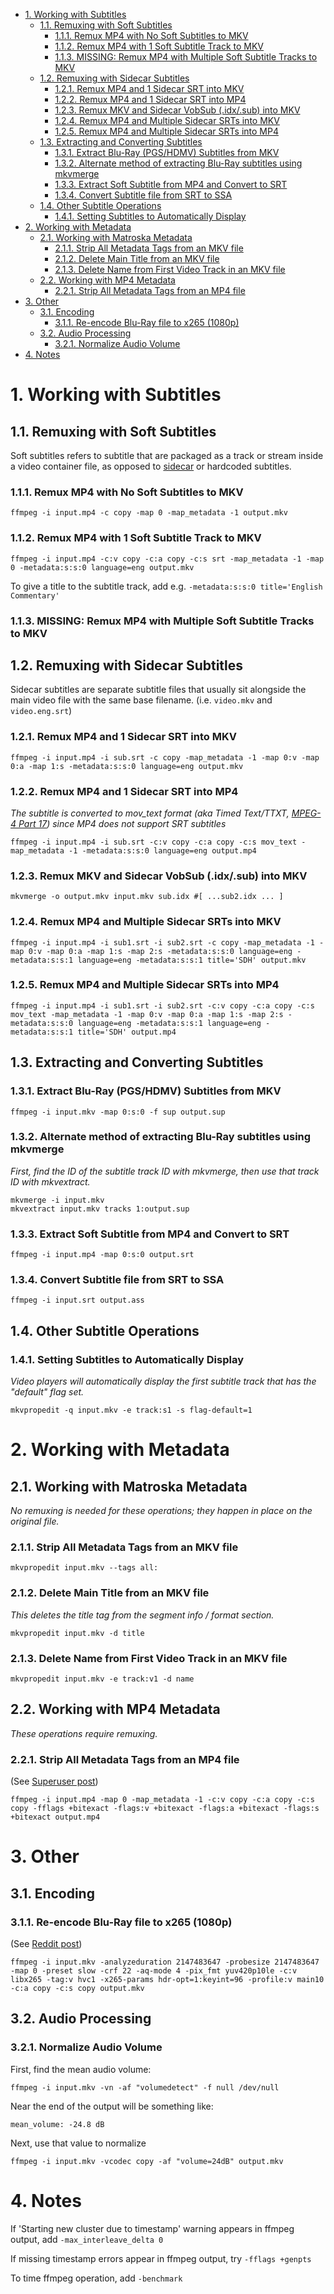 - [1. Working with Subtitles](#1-working-with-subtitles)
  - [1.1. Remuxing with Soft Subtitles](#11-remuxing-with-soft-subtitles)
    - [1.1.1. Remux MP4 with No Soft Subtitles to MKV](#111-remux-mp4-with-no-soft-subtitles-to-mkv)
    - [1.1.2. Remux MP4 with 1 Soft Subtitle Track to MKV](#112-remux-mp4-with-1-soft-subtitle-track-to-mkv)
    - [1.1.3. MISSING: Remux MP4 with Multiple Soft Subtitle Tracks to MKV](#113-missing-remux-mp4-with-multiple-soft-subtitle-tracks-to-mkv)
  - [1.2. Remuxing with Sidecar Subtitles](#12-remuxing-with-sidecar-subtitles)
    - [1.2.1. Remux MP4 and 1 Sidecar SRT into MKV](#121-remux-mp4-and-1-sidecar-srt-into-mkv)
    - [1.2.2. Remux MP4 and 1 Sidecar SRT into MP4](#122-remux-mp4-and-1-sidecar-srt-into-mp4)
    - [1.2.3. Remux MKV and Sidecar VobSub (.idx/.sub) into MKV](#123-remux-mkv-and-sidecar-vobsub-idxsub-into-mkv)
    - [1.2.4. Remux MP4 and Multiple Sidecar SRTs into MKV](#124-remux-mp4-and-multiple-sidecar-srts-into-mkv)
    - [1.2.5. Remux MP4 and Multiple Sidecar SRTs into MP4](#125-remux-mp4-and-multiple-sidecar-srts-into-mp4)
  - [1.3. Extracting and Converting Subtitles](#13-extracting-and-converting-subtitles)
    - [1.3.1. Extract Blu-Ray (PGS/HDMV) Subtitles from MKV](#131-extract-blu-ray-pgshdmv-subtitles-from-mkv)
    - [1.3.2. Alternate method of extracting Blu-Ray subtitles using mkvmerge](#132-alternate-method-of-extracting-blu-ray-subtitles-using-mkvmerge)
    - [1.3.3. Extract Soft Subtitle from MP4 and Convert to SRT](#133-extract-soft-subtitle-from-mp4-and-convert-to-srt)
    - [1.3.4. Convert Subtitle file from SRT to SSA](#134-convert-subtitle-file-from-srt-to-ssa)
  - [1.4. Other Subtitle Operations](#14-other-subtitle-operations)
    - [1.4.1. Setting Subtitles to Automatically Display](#141-setting-subtitles-to-automatically-display)
- [2. Working with Metadata](#2-working-with-metadata)
  - [2.1. Working with Matroska Metadata](#21-working-with-matroska-metadata)
    - [2.1.1. Strip All Metadata Tags from an MKV file](#211-strip-all-metadata-tags-from-an-mkv-file)
    - [2.1.2. Delete Main Title from an MKV file](#212-delete-main-title-from-an-mkv-file)
    - [2.1.3. Delete Name from First Video Track in an MKV file](#213-delete-name-from-first-video-track-in-an-mkv-file)
  - [2.2. Working with MP4 Metadata](#22-working-with-mp4-metadata)
    - [2.2.1. Strip All Metadata Tags from an MP4 file](#221-strip-all-metadata-tags-from-an-mp4-file)
- [3. Other](#3-other)
  - [3.1. Encoding](#31-encoding)
    - [3.1.1. Re-encode Blu-Ray file to x265 (1080p)](#311-re-encode-blu-ray-file-to-x265-1080p)
  - [3.2. Audio Processing](#32-audio-processing)
    - [3.2.1. Normalize Audio Volume](#321-normalize-audio-volume)
- [4. Notes](#4-notes)

# 1. Working with Subtitles

## 1.1. Remuxing with Soft Subtitles
Soft subtitles refers to subtitle that are packaged as a track or stream inside a video container file, as opposed to [sidecar](#remuxing-with-sidecar-subtitles) or hardcoded subtitles.

### 1.1.1. Remux MP4 with No Soft Subtitles to MKV
```
ffmpeg -i input.mp4 -c copy -map 0 -map_metadata -1 output.mkv
```

### 1.1.2. Remux MP4 with 1 Soft Subtitle Track to MKV
```
ffmpeg -i input.mp4 -c:v copy -c:a copy -c:s srt -map_metadata -1 -map 0 -metadata:s:s:0 language=eng output.mkv
```
To give a title to the subtitle track, add e.g. `-metadata:s:s:0 title='English Commentary'`

### 1.1.3. MISSING: Remux MP4 with Multiple Soft Subtitle Tracks to MKV

## 1.2. Remuxing with Sidecar Subtitles
Sidecar subtitles are separate subtitle files that usually sit alongside the main video file with the same base filename. (i.e. `video.mkv` and `video.eng.srt`)

### 1.2.1. Remux MP4 and 1 Sidecar SRT into MKV
```
ffmpeg -i input.mp4 -i sub.srt -c copy -map_metadata -1 -map 0:v -map 0:a -map 1:s -metadata:s:s:0 language=eng output.mkv
```

### 1.2.2. Remux MP4 and 1 Sidecar SRT into MP4
*The subtitle is converted to mov_text format (aka Timed Text/TTXT, [MPEG-4 Part 17](http://en.wikipedia.org/wiki/MPEG-4_Part_17)) since MP4 does not support SRT subtitles*
```
ffmpeg -i input.mp4 -i sub.srt -c:v copy -c:a copy -c:s mov_text -map_metadata -1 -metadata:s:s:0 language=eng output.mp4
```

### 1.2.3. Remux MKV and Sidecar VobSub (.idx/.sub) into MKV
```
mkvmerge -o output.mkv input.mkv sub.idx #[ ...sub2.idx ... ]
```

### 1.2.4. Remux MP4 and Multiple Sidecar SRTs into MKV
```
ffmpeg -i input.mp4 -i sub1.srt -i sub2.srt -c copy -map_metadata -1 -map 0:v -map 0:a -map 1:s -map 2:s -metadata:s:s:0 language=eng -metadata:s:s:1 language=eng -metadata:s:s:1 title='SDH' output.mkv
```

### 1.2.5. Remux MP4 and Multiple Sidecar SRTs into MP4
```
ffmpeg -i input.mp4 -i sub1.srt -i sub2.srt -c:v copy -c:a copy -c:s mov_text -map_metadata -1 -map 0:v -map 0:a -map 1:s -map 2:s -metadata:s:s:0 language=eng -metadata:s:s:1 language=eng -metadata:s:s:1 title='SDH' output.mp4
```

## 1.3. Extracting and Converting Subtitles

### 1.3.1. Extract Blu-Ray (PGS/HDMV) Subtitles from MKV
```
ffmpeg -i input.mkv -map 0:s:0 -f sup output.sup
```

### 1.3.2. Alternate method of extracting Blu-Ray subtitles using mkvmerge
*First, find the ID of the subtitle track ID with mkvmerge, then use that track ID with mkvextract.*
```
mkvmerge -i input.mkv
mkvextract input.mkv tracks 1:output.sup
```

### 1.3.3. Extract Soft Subtitle from MP4 and Convert to SRT
```
ffmpeg -i input.mp4 -map 0:s:0 output.srt
```

### 1.3.4. Convert Subtitle file from SRT to SSA
```
ffmpeg -i input.srt output.ass
```

## 1.4. Other Subtitle Operations

### 1.4.1. Setting Subtitles to Automatically Display
*Video players will automatically display the first subtitle track that has the "default" flag set.*
```
mkvpropedit -q input.mkv -e track:s1 -s flag-default=1
```

# 2. Working with Metadata

## 2.1. Working with Matroska Metadata
*No remuxing is needed for these operations; they happen in place on the original file.*

### 2.1.1. Strip All Metadata Tags from an MKV file
```
mkvpropedit input.mkv --tags all:
```

### 2.1.2. Delete Main Title from an MKV file
*This deletes the title tag from the segment info / format section.*
```
mkvpropedit input.mkv -d title
```

### 2.1.3. Delete Name from First Video Track in an MKV file
```
mkvpropedit input.mkv -e track:v1 -d name
```

## 2.2. Working with MP4 Metadata
*These operations require remuxing.*

### 2.2.1. Strip All Metadata Tags from an MP4 file
(See [Superuser post](https://superuser.com/questions/441361/strip-metadata-from-all-formats-with-ffmpeg/428039#428039))
```
ffmpeg -i input.mp4 -map 0 -map_metadata -1 -c:v copy -c:a copy -c:s copy -fflags +bitexact -flags:v +bitexact -flags:a +bitexact -flags:s +bitexact output.mp4
```

# 3. Other

## 3.1. Encoding

### 3.1.1. Re-encode Blu-Ray file to x265 (1080p)
(See [Reddit post](https://www.reddit.com/r/ffmpeg/comments/mij9mr/which_settings_for_converting_fullhd_blu_rays_to/?rdt=47933))
```
ffmpeg -i input.mkv -analyzeduration 2147483647 -probesize 2147483647 -map 0 -preset slow -crf 22 -aq-mode 4 -pix_fmt yuv420p10le -c:v libx265 -tag:v hvc1 -x265-params hdr-opt=1:keyint=96 -profile:v main10 -c:a copy -c:s copy output.mkv
```

## 3.2. Audio Processing

### 3.2.1. Normalize Audio Volume
First, find the mean audio volume:
```
ffmpeg -i input.mkv -vn -af "volumedetect" -f null /dev/null
```

Near the end of the output will be something like:

`mean_volume: -24.8 dB`

Next, use that value to normalize
```
ffmpeg -i input.mkv -vcodec copy -af "volume=24dB" output.mkv
```

# 4. Notes

If 'Starting new cluster due to timestamp' warning appears in ffmpeg output, add `-max_interleave_delta 0`

If missing timestamp errors appear in ffmpeg output, try `-fflags +genpts`

To time ffmpeg operation, add `-benchmark`
